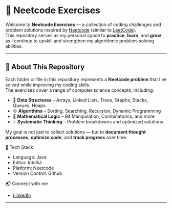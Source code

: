 # 🧠 Neetcode Exercises

Welcome to **Neetcode Exercises** — a collection of coding challenges and problem solutions inspired by [Neetcode](https://neetcode.io/) (similar to [LeetCode](https://leetcode.com/)).  
This repository serves as my personal space to **practice**, **learn**, and **grow** as I continue to upskill and strengthen my algorithmic problem-solving abilities.

---

## 🚀 About This Repository

Each folder or file in this repository represents a **Neetcode problem** that I’ve solved while improving my coding skills.  
The exercises cover a range of computer science concepts, including:

- 🧩 **Data Structures** – Arrays, Linked Lists, Trees, Graphs, Stacks, Queues, Heaps
- ⚙️ **Algorithms** – Sorting, Searching, Recursion, Dynamic Programming
- 🧮 **Mathematical Logic** – Bit Manipulation, Combinatorics, and more
- 💡 **Systematic Thinking** – Problem breakdowns and optimized solutions

My goal is not just to collect solutions — but to **document thought processes**, **optimize code**, and **track progress** over time.

 🧰 Tech Stack
- Language: Java
- Editor: IntelliJ
- Platform: Neetcode
- Version Control: Github

📬 Connect with me
- [LinkedIn](https://www.linkedin.com/in/szymon-flis-aba23b265/)

---